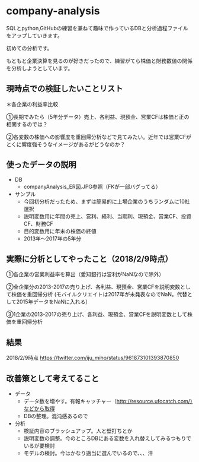 ﻿# company-analysis
SQLとpython,GitHubの練習を兼ねて趣味で作っているDBと分析過程ファイルをアップしていきます。

初めての分析です。

もともと企業決算を見るのが好きだったので、練習がてら株価と財務数値の関係を分析しようとしています。


## 現時点での検証したいことリスト
＊各企業の利益率比較

①長期でみたら（5年分データ）売上、各利益、現預金、営業CFは株価と正の相関するのでは？

②各変数の株価への影響度を重回帰分析などで見てみたい。近年では営業CFがとくに響度強そうなイメージがあるがどうなのか？


## 使ったデータの説明
- DB
	- companyAnalysis_ER図.JPG参照（FKが一部バグってる）
- サンプル
	- 今回初分析だったため、まずは簡易的に上場企業のうちランダムに10社選択
	- 説明変数用に年間の売上、営利、経利、当期利、現預金、営業CF、投資CF、財務CF
	- 目的変数用に年末の株価の終値
	- 2013年～2017年の5年分

## 実際に分析としてやったこと（2018/2/9時点）

①各企業の営業利益率を算出（愛知銀行は営利がNaNなので除外）

②全企業分の2013-2017の売り上げ、各利益、現預金、営業CFを説明変数として株価を重回帰分析 (モバイルクリエイトは2017年が未発表なのでNaN。代替として2015年データをNaNに入れる）

③1企業の2013-2017の売り上げ、各利益、現預金、営業CFを説明変数として株価を重回帰分析

## 結果
2018/2/9時点
https://twitter.com/iju_miho/status/961873101393870850


## 改善策として考えてること
- データ
	- データ数を増やす。有報キャッチャー（http://resource.ufocatch.com/）などから取得
	- DBの整理。混沌感あるので
- 分析
	- 検証内容のブラッシュアップ。人と壁打ちとか
	- 説明変数の調整。今のところDBにある変数を入れ替えしてみるつもりでいるが要検討
	- モデルの検討。今はかなり適当に選んでいるので、、、汗
　
　　
